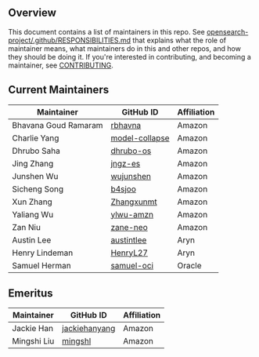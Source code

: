 ## Overview

This document contains a list of maintainers in this repo. See [opensearch-project/.github/RESPONSIBILITIES.md](https://github.com/opensearch-project/.github/blob/main/RESPONSIBILITIES.md#maintainer-responsibilities) that explains what the role of maintainer means, what maintainers do in this and other repos, and how they should be doing it. If you're interested in contributing, and becoming a maintainer, see [CONTRIBUTING](CONTRIBUTING.md).

## Current Maintainers

| Maintainer           | GitHub ID                                           | Affiliation |
|----------------------|-----------------------------------------------------|-----------|
| Bhavana Goud Ramaram | [rbhavna](https://github.com/rbhavna)               | Amazon    |
| Charlie Yang         | [model-collapse](https://github.com/model-collapse) | Amazon    |
| Dhrubo Saha          | [dhrubo-os](https://github.com/dhrubo-os)           | Amazon    |
| Jing Zhang           | [jngz-es](https://github.com/jngz-es)               | Amazon    |
| Junshen Wu           | [wujunshen](https://github.com/wujunshen)           | Amazon    |
| Sicheng Song         | [b4sjoo](https://github.com/b4sjoo)                 | Amazon    |
| Xun Zhang            | [Zhangxunmt](https://github.com/Zhangxunmt)         | Amazon    |
| Yaliang Wu           | [ylwu-amzn](https://github.com/ylwu-amzn)           | Amazon    |
| Zan Niu              | [zane-neo](https://github.com/zane-neo)             | Amazon    |
| Austin Lee           | [austintlee](https://github.com/austintlee)         | Aryn      |
| Henry Lindeman       | [HenryL27](https://github.com/HenryL27)             | Aryn      |
| Samuel Herman        | [samuel-oci](https://github.com/samuel-oci/)        | Oracle          |

## Emeritus

| Maintainer  | GitHub ID                                         | Affiliation |
| ----------- | ------------------------------------------------- | ----------- |
| Jackie Han  | [jackiehanyang](https://github.com/jackiehanyang) | Amazon      |
| Mingshi Liu | [mingshl](https://github.com/mingshl)             | Amazon      |
